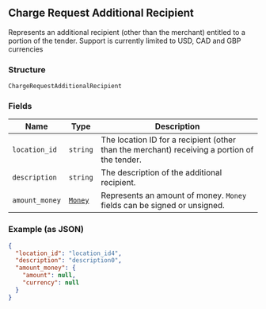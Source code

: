 ## Charge Request Additional Recipient

Represents an additional recipient (other than the merchant) entitled to a portion of the tender.
Support is currently limited to USD, CAD and GBP currencies

### Structure

`ChargeRequestAdditionalRecipient`

### Fields

| Name | Type | Description |
|  --- | --- | --- |
| `location_id` | `string` | The location ID for a recipient (other than the merchant) receiving a portion of the tender. |
| `description` | `string` | The description of the additional recipient. |
| `amount_money` | [`Money`](/doc/models/money.md) | Represents an amount of money. `Money` fields can be signed or unsigned. |

### Example (as JSON)

```json
{
  "location_id": "location_id4",
  "description": "description0",
  "amount_money": {
    "amount": null,
    "currency": null
  }
}
```

